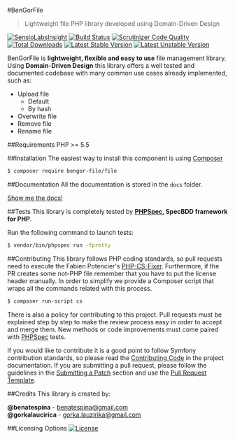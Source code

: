#BenGorFile
> Lightweight file PHP library developed using Domain-Driven Design

[![SensioLabsInsight](https://insight.sensiolabs.com/projects/c684216d-c5f3-4b70-a7cf-1ec2af743142/mini.png)](https://insight.sensiolabs.com/projects/c684216d-c5f3-4b70-a7cf-1ec2af743142)
[![Build Status](https://travis-ci.org/BenGorFile/File.svg?branch=master)](https://travis-ci.org/BenGorFile/File)
[![Scrutinizer Code Quality](https://scrutinizer-ci.com/g/BenGorFile/File/badges/quality-score.png?b=master)](https://scrutinizer-ci.com/g/BenGorFile/File/?branch=master)
[![Total Downloads](https://poser.pugx.org/bengor-file/file/downloads)](https://packagist.org/packages/bengor-file/file)
[![Latest Stable Version](https://poser.pugx.org/bengor-file/file/v/stable.svg)](https://packagist.org/packages/bengor-file/file)
[![Latest Unstable Version](https://poser.pugx.org/bengor-file/file/v/unstable.svg)](https://packagist.org/packages/bengor-file/file)

BenGorFile is **lightweight, flexible and easy to use** file management library. Using **Domain-Driven Design**
this library offers a well tested and documented codebase with many common use cases already implemented, such as:

 * Upload file
    * Default
    * By hash
 * Overwrite file
 * Remove file
 * Rename file

##Requirements
PHP >= 5.5

##Installation
The easiest way to install this component is using [Composer][6]
```bash
$ composer require bengor-file/file
```

##Documentation
All the documentation is stored in the `docs` folder.

[Show me the docs!](docs/index.md)

##Tests
This library is completely tested by **[PHPSpec][1], SpecBDD framework for PHP**.

Run the following command to launch tests:
```bash
$ vendor/bin/phpspec run -fpretty
```

##Contributing
This library follows PHP coding standards, so pull requests need to execute the Fabien Potencier's [PHP-CS-Fixer][5].
Furthermore, if the PR creates some not-PHP file remember that you have to put the license header manually.
In order to simplify we provide a Composer script that wraps all the commands related with
this process.
```bash
$ composer run-script cs
```

There is also a policy for contributing to this project. Pull requests must be explained step by step to make the
review process easy in order to accept and merge them. New methods or code improvements must come paired with
[PHPSpec][1] tests.

If you would like to contribute it is a good point to follow Symfony contribution standards, so please read the
[Contributing Code][2] in the project documentation. If you are submitting a pull request, please follow the guidelines
in the [Submitting a Patch][3] section and use the [Pull Request Template][4].

##Credits
This library is created by:
>
**@benatespina** - [benatespina@gmail.com](mailto:benatespina@gmail.com)<br>
**@gorkalaucirica** - [gorka.lauzirika@gmail.com](mailto:gorka.lauzirika@gmail.com)

##Licensing Options
[![License](https://poser.pugx.org/bengor-file/file/license.svg)](https://github.com/BenGorFile/File/blob/master/LICENSE)

[1]: http://www.phpspec.net/
[2]: http://symfony.com/doc/current/contributing/code/index.html
[3]: http://symfony.com/doc/current/contributing/code/patches.html#check-list
[4]: http://symfony.com/doc/current/contributing/code/patches.html#make-a-pull-request
[5]: http://cs.sensiolabs.org/
[6]: http://getcomposer.org

